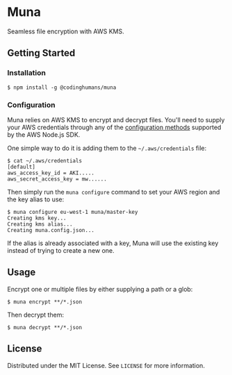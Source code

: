 
# Muna

Seamless file encryption with AWS KMS.

## Getting Started

### Installation

```
$ npm install -g @codinghumans/muna
```

### Configuration

Muna relies on AWS KMS to encrypt and decrypt files. You'll need to supply your AWS credentials through any of the [configuration methods](https://docs.aws.amazon.com/sdk-for-javascript/v2/developer-guide/setting-credentials-node.html) supported by the AWS Node.js SDK.

One simple way to do it is adding them to the `~/.aws/credentials` file:

```
$ cat ~/.aws/credentials
[default]
aws_access_key_id = AKI.....
aws_secret_access_key = mw......
```

Then simply run the `muna configure` command to set your AWS region and the key alias to use:

```
$ muna configure eu-west-1 muna/master-key
Creating kms key...
Creating kms alias...
Creating muna.config.json...
```
If the alias is already associated with a key, Muna will use the existing key instead of trying to create a new one.

## Usage

Encrypt one or multiple files by either supplying a path or a glob:

```
$ muna encrypt **/*.json
```

Then decrypt them:

```
$ muna decrypt **/*.json
```

## License

Distributed under the MIT License. See `LICENSE` for more information.







